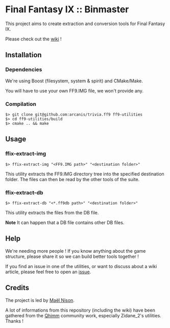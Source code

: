 # Final Fantasy IX :: Binmaster

This project aims to create extraction and conversion tools for Final Fantasy IX.

Please check out the [wiki](https://github.com/arcanis/trivia.ff9/wiki/_pages) !

## Installation

### Dependencies

We're using Boost (filesystem, system & spirit) and CMake/Make.

You will have to use your own FF9.IMG file, we won't provide any.

### Compilation

    $> git clone git@github.com:arcanis/trivia.ff9 ff9-utilities
    $> cd ff9-utilities/build
    $> cmake .. && make

## Usage

### ffix-extract-img

    $> ffix-extract-img "<FF9.IMG path>" "<destination folder>"

This utility extracts the FF9.IMG directory tree into the specified destination folder. The files can then be read by the other tools of the suite.

### ffix-extract-db

    $> ffix-extract-db "<*.ff9db path>" "<destination folder>"

This utility extracts the files from the DB file.

**Note** It can happen that a DB file contains other DB files.

## Help

We're needing more people ! If you know anything about the game structure, please share it so we can build better tools together !

If you find an issue in one of the utilities, or want to discuss about a wiki article, please feel free to open an [issue](https://github.com/arcanis/trivia.ff9/issues).

## Credits

The project is led by [Maël Nison](http://www.arcastel.com).

A lot of informations from this repository (including the wiki) have been gathered from the [Qhimm](http://www.qhimm.com) community work, especially Zidane_2's utilities. Thanks !
